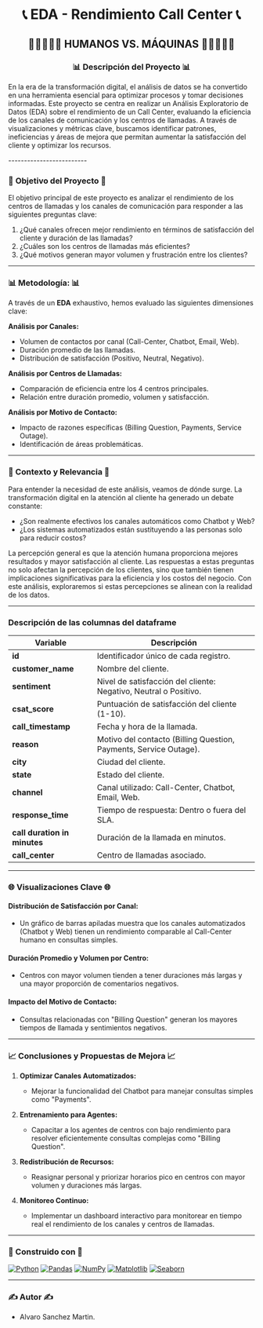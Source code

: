 <h1 align="center">📞 EDA - Rendimiento Call Center 📞</h1>

## <div align="center"> 👨‍💼👩‍💼🤖 HUMANOS VS. MÁQUINAS 🤖👨‍💼👩‍💼

### <div align="center">📊 Descripción del Proyecto 📊

En la era de la transformación digital, el análisis de datos se ha convertido en una herramienta esencial para optimizar procesos y tomar decisiones informadas. Este proyecto se centra en realizar un Análisis Exploratorio de Datos (EDA) sobre el rendimiento de un Call Center, evaluando la eficiencia de los canales de comunicación y los centros de llamadas. A través de visualizaciones y métricas clave, buscamos identificar patrones, ineficiencias y áreas de mejora que permitan aumentar la satisfacción del cliente y optimizar los recursos.

</div>
-------------------------

### 🎯 **Objetivo del Proyecto** 🎯

El objetivo principal de este proyecto es analizar el rendimiento de los centros de llamadas y los canales de comunicación para responder a las siguientes preguntas clave:

1. ¿Qué canales ofrecen mejor rendimiento en términos de satisfacción del cliente y duración de las llamadas?
2. ¿Cuáles son los centros de llamadas más eficientes?
3. ¿Qué motivos generan mayor volumen y frustración entre los clientes?

-------------------------

### 📊 **Metodología:** 📊

A través de un **EDA** exhaustivo, hemos evaluado las siguientes dimensiones clave:

**Análisis por Canales:**
- Volumen de contactos por canal (Call-Center, Chatbot, Email, Web).
- Duración promedio de las llamadas.
- Distribución de satisfacción (Positivo, Neutral, Negativo).

**Análisis por Centros de Llamadas:**
- Comparación de eficiencia entre los 4 centros principales.
- Relación entre duración promedio, volumen y satisfacción.

**Análisis por Motivo de Contacto:**
- Impacto de razones específicas (Billing Question, Payments, Service Outage).
- Identificación de áreas problemáticas.

-------------------------

### 📌 Contexto y Relevancia 📌

Para entender la necesidad de este análisis, veamos de dónde surge. La transformación digital en la atención al cliente ha generado un debate constante:
- ¿Son realmente efectivos los canales automáticos como Chatbot y Web?
- ¿Los sistemas automatizados están sustituyendo a las personas solo para reducir costos?

La percepción general es que la atención humana proporciona mejores resultados y mayor satisfacción al cliente. Las respuestas a estas preguntas no solo afectan la percepción de los clientes, sino que también tienen implicaciones significativas para la eficiencia y los costos del negocio. Con este análisis, exploraremos si estas percepciones se alinean con la realidad de los datos.

-------------------------

### Descripción de las columnas del dataframe

| **Variable**                     | **Descripción**                                                                 |
|----------------------------------|--------------------------------------------------------------------------------|
| **id**                           | Identificador único de cada registro.                                          |
| **customer_name**                | Nombre del cliente.                                                           |
| **sentiment**                    | Nivel de satisfacción del cliente: Negativo, Neutral o Positivo.                |
| **csat_score**                   | Puntuación de satisfacción del cliente (1-10).                                 |
| **call_timestamp**               | Fecha y hora de la llamada.                                                   |
| **reason**                       | Motivo del contacto (Billing Question, Payments, Service Outage).             |
| **city**                         | Ciudad del cliente.                                                           |
| **state**                        | Estado del cliente.                                                           |
| **channel**                      | Canal utilizado: Call-Center, Chatbot, Email, Web.                            |
| **response_time**                | Tiempo de respuesta: Dentro o fuera del SLA.                                  |
| **call duration in minutes**     | Duración de la llamada en minutos.                                             |
| **call_center**                  | Centro de llamadas asociado.                                                  |

-------------------------

### 🌐 Visualizaciones Clave 🌐

#### **Distribución de Satisfacción por Canal:**
- Un gráfico de barras apiladas muestra que los canales automatizados (Chatbot y Web) tienen un rendimiento comparable al Call-Center humano en consultas simples.

#### **Duración Promedio y Volumen por Centro:**
- Centros con mayor volumen tienden a tener duraciones más largas y una mayor proporción de comentarios negativos.

#### **Impacto del Motivo de Contacto:**
- Consultas relacionadas con "Billing Question" generan los mayores tiempos de llamada y sentimientos negativos.

-------------------------

### 📈 Conclusiones y Propuestas de Mejora 📈

1. **Optimizar Canales Automatizados:**
   - Mejorar la funcionalidad del Chatbot para manejar consultas simples como "Payments".

2. **Entrenamiento para Agentes:**
   - Capacitar a los agentes de centros con bajo rendimiento para resolver eficientemente consultas complejas como "Billing Question".

3. **Redistribución de Recursos:**
   - Reasignar personal y priorizar horarios pico en centros con mayor volumen y duraciones más largas.

4. **Monitoreo Continuo:**
   - Implementar un dashboard interactivo para monitorear en tiempo real el rendimiento de los canales y centros de llamadas.

-------------------------

### 🔧 Construido con 🔧

[![Python](https://img.shields.io/badge/Python-3776AB?style=flat-square&logo=python&logoColor=white)](https://www.python.org/)
[![Pandas](https://img.shields.io/badge/Pandas-150458?style=flat-square&logo=pandas&logoColor=white)](https://pandas.pydata.org/)
[![NumPy](https://img.shields.io/badge/Numpy-013243?style=flat-square&logo=numpy&logoColor=white)](https://numpy.org/)
[![Matplotlib](https://img.shields.io/badge/Matplotlib-003b57?style=flat-square&logo=matplotlib&logoColor=white)](https://matplotlib.org/)
[![Seaborn](https://img.shields.io/badge/Seaborn-9A1B30?style=flat-square&logo=seaborn&logoColor=white)](https://seaborn.pydata.org/)

-------------------------

### ✍️ Autor ✍️

- Alvaro Sanchez Martin.

